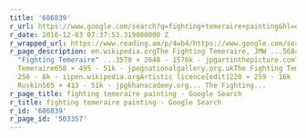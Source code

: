 ```yaml
---
title: '686839'
r_url: https://www.google.com/search?q=fighting+temeraire+painting&hl=en&biw=1249&bih=670&site=webhp&source=lnms&tbm=isch&sa=X&ved=0ahUKEwjciKbmwNfQAhWBayYKHWxcDt0Q_AUIBygC#hl=en&tbm=isch&q=william+blake+tyger+painting
r_date: 2016-12-03 07:37:53.319000000 Z
r_wrapped_url: https://www.reading.am/p/4wb4/https://www.google.com/search?q=fighting+temeraire+painting&hl=en&biw=1249&bih=670&site=webhp&source=lnms&tbm=isch&sa=X&ved=0ahUKEwjciKbmwNfQAhWBayYKHWxcDt0Q_AUIBygC#hl=en&tbm=isch&q=william+blake+tyger+painting
r_page_description: en.wikipedia.orgThe Fighting Temeraire, JMW ...5684 × 4223 - 8241k - jpgwikiart.orgThe
  "Fighting Temeraire" ...3570 × 2648 - 1576k - jpgartinthepicture.comThe Fighting
  Temeraire658 × 495 - 51k - jpegnationalgallery.org.ukThe Fighting Temeraire256 ×
  256 - 8k - iipen.wikipedia.orgArtistic licence[edit]220 × 259 - 16k - jpgart-bin.comJohn
  Ruskin565 × 413 - 51k - jpgkhanacademy.org... The Fighting...
r_page_title: fighting temeraire painting - Google Search
r_title: fighting temeraire painting - Google Search
r_id: '686839'
r_page_id: '503357'
---
```


